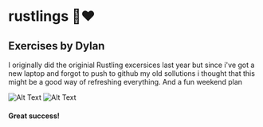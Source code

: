 # rustlings 🦀❤️ 

## Exercises by Dylan 

I originally did the originial Rustling excersices last year but since i've got a new laptop and forgot to push 
to github my old sollutions i thought that this might be a good way of refreshing everything. And a fun weekend plan

![Alt Text](https://media.giphy.com/media/Od0QRnzwRBYmDU3eEO/giphy.gif)  ![Alt Text](https://media.giphy.com/media/2dK0W3oUksQk0Xz8OK/giphy.gif)

#### Great success! 